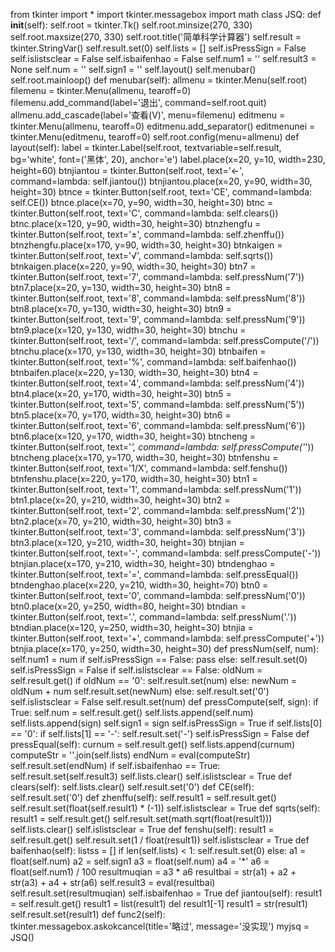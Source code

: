 from tkinter import *
import tkinter.messagebox
import math
class JSQ:
    def __init__(self):
        self.root = tkinter.Tk()
        self.root.minsize(270, 330)
        self.root.maxsize(270, 330)
        self.root.title('简单科学计算器')
        self.result = tkinter.StringVar()
        self.result.set(0)
        self.lists = []
        self.isPressSign = False
        self.islistsclear = False
        self.isbaifenhao = False
        self.num1 = ''
        self.result3 = None
        self.num = ''
        self.sign1 = ''
        self.layout()
        self.menubar()
        self.root.mainloop()
    def menubar(self):
        allmenu = tkinter.Menu(self.root)
        filemenu = tkinter.Menu(allmenu, tearoff=0)
        filemenu.add_command(label='退出', command=self.root.quit)
        allmenu.add_cascade(label='查看(V)', menu=filemenu)
        editmenu = tkinter.Menu(allmenu, tearoff=0)
        editmenu.add_separator()
        editmenunei = tkinter.Menu(editmenu, tearoff=0)
        self.root.config(menu=allmenu)
    def layout(self):
        label = tkinter.Label(self.root, textvariable=self.result, bg='white', font=('黑体', 20), anchor='e')
        label.place(x=20, y=10, width=230, height=60)
        btnjiantou = tkinter.Button(self.root, text='←', command=lambda: self.jiantou())
        btnjiantou.place(x=20, y=90, width=30, height=30)
        btnce = tkinter.Button(self.root, text='CE', command=lambda: self.CE())
        btnce.place(x=70, y=90, width=30, height=30)
        btnc = tkinter.Button(self.root, text='C', command=lambda: self.clears())
        btnc.place(x=120, y=90, width=30, height=30)
        btnzhengfu = tkinter.Button(self.root, text='±', command=lambda: self.zhenffu())
        btnzhengfu.place(x=170, y=90, width=30, height=30)
        btnkaigen = tkinter.Button(self.root, text='√', command=lambda: self.sqrts())
        btnkaigen.place(x=220, y=90, width=30, height=30)
        btn7 = tkinter.Button(self.root, text='7', command=lambda: self.pressNum('7'))
        btn7.place(x=20, y=130, width=30, height=30)
        btn8 = tkinter.Button(self.root, text='8', command=lambda: self.pressNum('8'))
        btn8.place(x=70, y=130, width=30, height=30)
        btn9 = tkinter.Button(self.root, text='9', command=lambda: self.pressNum('9'))
        btn9.place(x=120, y=130, width=30, height=30)
        btnchu = tkinter.Button(self.root, text='/', command=lambda: self.pressCompute('/'))
        btnchu.place(x=170, y=130, width=30, height=30)
        btnbaifen = tkinter.Button(self.root, text='%', command=lambda: self.baifenhao())
        btnbaifen.place(x=220, y=130, width=30, height=30)
        btn4 = tkinter.Button(self.root, text='4', command=lambda: self.pressNum('4'))
        btn4.place(x=20, y=170, width=30, height=30)
        btn5 = tkinter.Button(self.root, text='5', command=lambda: self.pressNum('5'))
        btn5.place(x=70, y=170, width=30, height=30)
        btn6 = tkinter.Button(self.root, text='6', command=lambda: self.pressNum('6'))
        btn6.place(x=120, y=170, width=30, height=30)
        btncheng = tkinter.Button(self.root, text='*', command=lambda: self.pressCompute('*'))
        btncheng.place(x=170, y=170, width=30, height=30)
        btnfenshu = tkinter.Button(self.root, text='1/X', command=lambda: self.fenshu())
        btnfenshu.place(x=220, y=170, width=30, height=30)
        btn1 = tkinter.Button(self.root, text='1', command=lambda: self.pressNum('1'))
        btn1.place(x=20, y=210, width=30, height=30)
        btn2 = tkinter.Button(self.root, text='2', command=lambda: self.pressNum('2'))
        btn2.place(x=70, y=210, width=30, height=30)
        btn3 = tkinter.Button(self.root, text='3', command=lambda: self.pressNum('3'))
        btn3.place(x=120, y=210, width=30, height=30)
        btnjian = tkinter.Button(self.root, text='-', command=lambda: self.pressCompute('-'))
        btnjian.place(x=170, y=210, width=30, height=30)
        btndenghao = tkinter.Button(self.root, text='=', command=lambda: self.pressEqual())
        btndenghao.place(x=220, y=210, width=30, height=70)
        btn0 = tkinter.Button(self.root, text='0', command=lambda: self.pressNum('0'))
        btn0.place(x=20, y=250, width=80, height=30)
        btndian = tkinter.Button(self.root, text='.', command=lambda: self.pressNum('.'))
        btndian.place(x=120, y=250, width=30, height=30)
        btnjia = tkinter.Button(self.root, text='+', command=lambda: self.pressCompute('+'))
        btnjia.place(x=170, y=250, width=30, height=30)
    def pressNum(self, num):
        self.num1 = num
        if self.isPressSign == False:
            pass
        else:
            self.result.set(0)
            self.isPressSign = False
        if self.islistsclear == False:
            oldNum = self.result.get()
            if oldNum == '0':
                self.result.set(num)
            else:
                newNum = oldNum + num
                self.result.set(newNum)
        else:
            self.result.set('0')
            self.islistsclear = False
            self.result.set(num)
    def pressCompute(self, sign):
        if True:
            self.num = self.result.get()
            self.lists.append(self.num)
            self.lists.append(sign)
            self.sign1 = sign
            self.isPressSign = True
        if self.lists[0] == '0':
            if self.lists[1] == '-':
                self.result.set('-')
                self.isPressSign = False
    def pressEqual(self):
        curnum = self.result.get()
        self.lists.append(curnum)
        computeStr = ''.join(self.lists)
        endNum = eval(computeStr)
        self.result.set(endNum)
        if self.isbaifenhao == True:
            self.result.set(self.result3)
        self.lists.clear()
        self.islistsclear = True
    def clears(self):
        self.lists.clear()
        self.result.set('0')
    def CE(self):
        self.result.set('0')
    def zhenffu(self):
        self.result1 = self.result.get()
        self.result.set(float(self.result1) * (-1))
        self.islistsclear = True
    def sqrts(self):
        result1 = self.result.get()
        self.result.set(math.sqrt(float(result1)))
        self.lists.clear()
        self.islistsclear = True
    def fenshu(self):
        result1 = self.result.get()
        self.result.set(1 / float(result1))
        self.islistsclear = True
    def baifenhao(self):
        listss = []
        if len(self.lists) < 1:
            self.result.set(0)
        else:
            a1 = float(self.num)
            a2 = self.sign1
            a3 = float(self.num)
            a4 = '*'
            a6 = float(self.num1) / 100
            resultmuqian = a3 * a6
            resultbai = str(a1) + a2 + str(a3) + a4 + str(a6)
            self.result3 = eval(resultbai)
            self.result.set(resultmuqian)
            self.isbaifenhao = True
    def jiantou(self):
        result1 = self.result.get()
        result1 = list(result1)
        del result1[-1]
        result1 = str(result1)
        self.result.set(result1)
    def func2(self):
        tkinter.messagebox.askokcancel(title='略过', message='没实现')
myjsq = JSQ()
